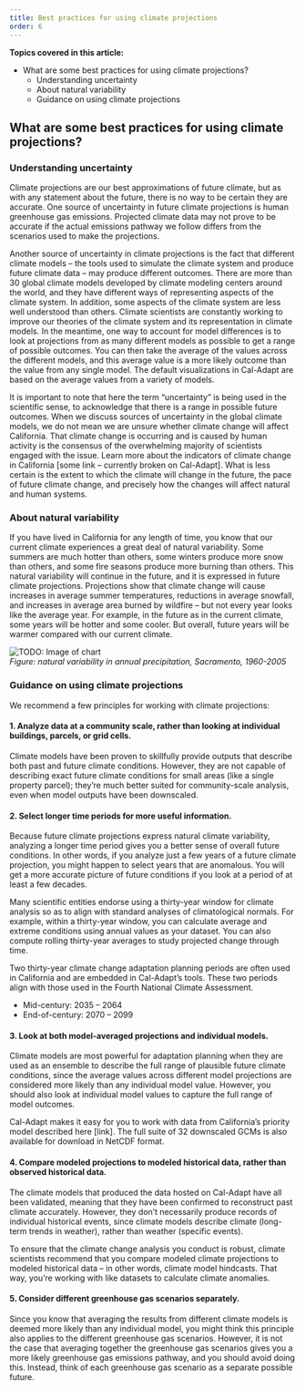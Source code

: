 ```yaml
---
title: Best practices for using climate projections
order: 6
---
```


**Topics covered in this article:**

- What are some best practices for using climate projections?
  - Understanding uncertainty
  - About natural variability
  - Guidance on using climate projections

## What are some best practices for using climate projections?

### Understanding uncertainty

Climate projections are our best approximations of future climate, but as with any statement about the future, there is no way to be certain they are accurate. One source of uncertainty in future climate projections is human greenhouse gas emissions. Projected climate data may not prove to be accurate if the actual emissions pathway we follow differs from the scenarios used to make the projections.

Another source of uncertainty in climate projections is the fact that different climate models – the tools used to simulate the climate system and produce future climate data – may produce different outcomes. There are more than 30 global climate models developed by climate modeling centers around the world, and they have different ways of representing aspects of the climate system. In addition, some aspects of the climate system are less well understood than others. Climate scientists are constantly working to improve our theories of the climate system and its representation in climate models. In the meantime, one way to account for model differences is to look at projections from as many different models as possible to get a range of possible outcomes. You can then take the average of the values across the different models, and this average value is a more likely outcome than the value from any single model. The default visualizations in Cal-Adapt are based on the average values from a variety of models.

It is important to note that here the term “uncertainty” is being used in the scientific sense, to acknowledge that there is a range in possible future outcomes. When we discuss sources of uncertainty in the global climate models, we do not mean we are unsure whether climate change will affect California. That climate change is occurring and is caused by human activity is the consensus of the overwhelming majority of scientists engaged with the issue. Learn more about the indicators of climate change in California [some link – currently broken on Cal-Adapt]. What is less certain is the extent to which the climate will change in the future, the pace of future climate change, and precisely how the changes will affect natural and human systems.

### About natural variability

If you have lived in California for any length of time, you know that our current climate experiences a great deal of natural variability. Some summers are much hotter than others, some winters produce more snow than others, and some fire seasons produce more burning than others. This natural variability will continue in the future, and it is expressed in future climate projections. Projections show that climate change will cause increases in average summer temperatures, reductions in average snowfall, and increases in average area burned by wildfire – but not every year looks like the average year. For example, in the future as in the current climate, some years will be hotter and some cooler. But overall, future years will be warmer compared with our current climate.

![TODO: Image of chart](#)  
_Figure: natural variability in annual precipitation, Sacramento, 1960-2005_

### Guidance on using climate projections

We recommend a few principles for working with climate projections:

#### 1. Analyze data at a community scale, rather than looking at individual buildings, parcels, or grid cells.

Climate models have been proven to skillfully provide outputs that describe both past and future climate conditions. However, they are not capable of describing exact future climate conditions for small areas (like a single property parcel); they’re much better suited for community-scale analysis, even when model outputs have been downscaled.

#### 2. Select longer time periods for more useful information.

Because future climate projections express natural climate variability, analyzing a longer time period gives you a better sense of overall future conditions. In other words, if you analyze just a few years of a future climate projection, you might happen to select years that are anomalous. You will get a more accurate picture of future conditions if you look at a period of at least a few decades.

Many scientific entities endorse using a thirty-year window for climate analysis so as to align with standard analyses of climatological normals. For example, within a thirty-year window, you can calculate average and extreme conditions using annual values as your dataset. You can also compute rolling thirty-year averages to study projected change through time.

Two thirty-year climate change adaptation planning periods are often used in California and are embedded in Cal-Adapt’s tools. These two periods align with those used in the Fourth National Climate Assessment.

- Mid-century: 2035 – 2064
- End-of-century: 2070 – 2099

#### 3. Look at both model-averaged projections and individual models.

Climate models are most powerful for adaptation planning when they are used as an ensemble to describe the full range of plausible future climate conditions, since the average values across different model projections are considered more likely than any individual model value. However, you should also look at individual model values to capture the full range of model outcomes.

Cal-Adapt makes it easy for you to work with data from California’s priority model described here [link]. The full suite of 32 downscaled GCMs is also available for download in NetCDF format.

#### 4. Compare modeled projections to modeled historical data, rather than observed historical data.

The climate models that produced the data hosted on Cal-Adapt have all been validated, meaning that they have been confirmed to reconstruct past climate accurately. However, they don’t necessarily produce records of individual historical events, since climate models describe climate (long-term trends in weather), rather than weather (specific events).

To ensure that the climate change analysis you conduct is robust, climate scientists recommend that you compare modeled climate projections to modeled historical data – in other words, climate model hindcasts. That way, you’re working with like datasets to calculate climate anomalies.

#### 5. Consider different greenhouse gas scenarios separately.

Since you know that averaging the results from different climate models is deemed more likely than any individual model, you might think this principle also applies to the different greenhouse gas scenarios. However, it is not the case that averaging together the greenhouse gas scenarios gives you a more likely greenhouse gas emissions pathway, and you should avoid doing this. Instead, think of each greenhouse gas scenario as a separate possible future.
